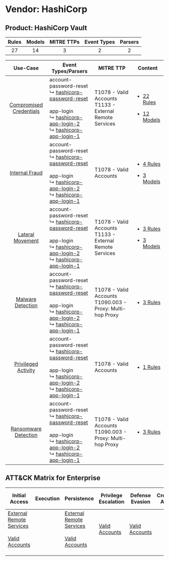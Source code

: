 Vendor: HashiCorp
=================
Product: HashiCorp Vault
------------------------
| Rules | Models | MITRE TTPs | Event Types | Parsers |
|:-----:|:------:|:----------:|:-----------:|:-------:|
|  27   |   14   |     3      |      2      |    2    |

|                                  Use-Case                                  | Event Types/Parsers                                                                                                                                                                                                                                                                           | MITRE TTP                                                        | Content                                                                                                                        |
|:--------------------------------------------------------------------------:| --------------------------------------------------------------------------------------------------------------------------------------------------------------------------------------------------------------------------------------------------------------------------------------------- | ---------------------------------------------------------------- | ------------------------------------------------------------------------------------------------------------------------------ |
| [Compromised Credentials](../../../UseCases/uc_compromised_credentials.md) |  account-password-reset<br> ↳ [hashicorp-password-reset](Parsers/parserContent_hashicorp-password-reset.md)<br><br> app-login<br> ↳ [hashicorp-app-login-2](Parsers/parserContent_hashicorp-app-login-2.md)<br> ↳ [hashicorp-app-login-1](Parsers/parserContent_hashicorp-app-login-1.md)<br> | T1078 - Valid Accounts<br>T1133 - External Remote Services<br>   | [<ul><li>22 Rules</li></ul><ul><li>12 Models</li></ul>](Rules_Models/r_m_hashicorp_hashicorp_vault_Compromised_Credentials.md) |
|          [Internal Fraud](../../../UseCases/uc_internal_fraud.md)          |  account-password-reset<br> ↳ [hashicorp-password-reset](Parsers/parserContent_hashicorp-password-reset.md)<br><br> app-login<br> ↳ [hashicorp-app-login-2](Parsers/parserContent_hashicorp-app-login-2.md)<br> ↳ [hashicorp-app-login-1](Parsers/parserContent_hashicorp-app-login-1.md)<br> | T1078 - Valid Accounts<br>                                       | [<ul><li>4 Rules</li></ul><ul><li>3 Models</li></ul>](Rules_Models/r_m_hashicorp_hashicorp_vault_Internal_Fraud.md)            |
|        [Lateral Movement](../../../UseCases/uc_lateral_movement.md)        |  account-password-reset<br> ↳ [hashicorp-password-reset](Parsers/parserContent_hashicorp-password-reset.md)<br><br> app-login<br> ↳ [hashicorp-app-login-2](Parsers/parserContent_hashicorp-app-login-2.md)<br> ↳ [hashicorp-app-login-1](Parsers/parserContent_hashicorp-app-login-1.md)<br> | T1078 - Valid Accounts<br>T1133 - External Remote Services<br>   | [<ul><li>3 Rules</li></ul><ul><li>3 Models</li></ul>](Rules_Models/r_m_hashicorp_hashicorp_vault_Lateral_Movement.md)          |
|       [Malware Detection](../../../UseCases/uc_malware_detection.md)       |  account-password-reset<br> ↳ [hashicorp-password-reset](Parsers/parserContent_hashicorp-password-reset.md)<br><br> app-login<br> ↳ [hashicorp-app-login-2](Parsers/parserContent_hashicorp-app-login-2.md)<br> ↳ [hashicorp-app-login-1](Parsers/parserContent_hashicorp-app-login-1.md)<br> | T1078 - Valid Accounts<br>T1090.003 - Proxy: Multi-hop Proxy<br> | [<ul><li>3 Rules</li></ul>](Rules_Models/r_m_hashicorp_hashicorp_vault_Malware_Detection.md)                                   |
|     [Privileged Activity](../../../UseCases/uc_privileged_activity.md)     |  account-password-reset<br> ↳ [hashicorp-password-reset](Parsers/parserContent_hashicorp-password-reset.md)<br><br> app-login<br> ↳ [hashicorp-app-login-2](Parsers/parserContent_hashicorp-app-login-2.md)<br> ↳ [hashicorp-app-login-1](Parsers/parserContent_hashicorp-app-login-1.md)<br> | T1078 - Valid Accounts<br>                                       | [<ul><li>1 Rules</li></ul>](Rules_Models/r_m_hashicorp_hashicorp_vault_Privileged_Activity.md)                                 |
|    [Ransomware Detection](../../../UseCases/uc_ransomware_detection.md)    |  account-password-reset<br> ↳ [hashicorp-password-reset](Parsers/parserContent_hashicorp-password-reset.md)<br><br> app-login<br> ↳ [hashicorp-app-login-2](Parsers/parserContent_hashicorp-app-login-2.md)<br> ↳ [hashicorp-app-login-1](Parsers/parserContent_hashicorp-app-login-1.md)<br> | T1078 - Valid Accounts<br>T1090.003 - Proxy: Multi-hop Proxy<br> | [<ul><li>3 Rules</li></ul>](Rules_Models/r_m_hashicorp_hashicorp_vault_Ransomware_Detection.md)                                |

ATT&CK Matrix for Enterprise
----------------------------
| Initial Access                                                                                                                                   | Execution | Persistence                                                                                                                                      | Privilege Escalation                                                | Defense Evasion                                                     | Credential Access | Discovery | Lateral Movement | Collection | Command and Control                                                                                                                       | Exfiltration | Impact |
| ------------------------------------------------------------------------------------------------------------------------------------------------ | --------- | ------------------------------------------------------------------------------------------------------------------------------------------------ | ------------------------------------------------------------------- | ------------------------------------------------------------------- | ----------------- | --------- | ---------------- | ---------- | ----------------------------------------------------------------------------------------------------------------------------------------- | ------------ | ------ |
| [External Remote Services](https://attack.mitre.org/techniques/T1133)<br><br>[Valid Accounts](https://attack.mitre.org/techniques/T1078)<br><br> |           | [External Remote Services](https://attack.mitre.org/techniques/T1133)<br><br>[Valid Accounts](https://attack.mitre.org/techniques/T1078)<br><br> | [Valid Accounts](https://attack.mitre.org/techniques/T1078)<br><br> | [Valid Accounts](https://attack.mitre.org/techniques/T1078)<br><br> |                   |           |                  |            | [Proxy: Multi-hop Proxy](https://attack.mitre.org/techniques/T1090/003)<br><br>[Proxy](https://attack.mitre.org/techniques/T1090)<br><br> |              |        |